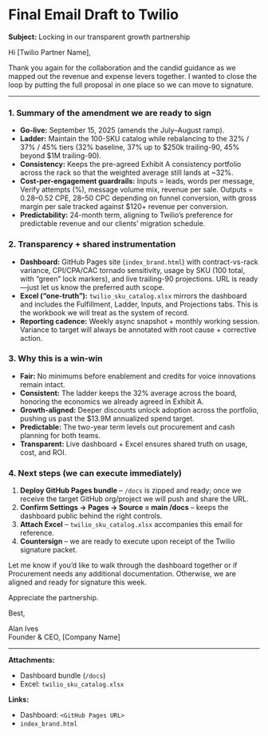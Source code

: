 # Final Email Draft to Twilio

**Subject:** Locking in our transparent growth partnership

Hi [Twilio Partner Name],

Thank you again for the collaboration and the candid guidance as we mapped out the revenue and expense levers together. I wanted to close the loop by putting the full proposal in one place so we can move to signature.

---

### 1. Summary of the amendment we are ready to sign
- **Go-live:** September 15, 2025 (amends the July–August ramp).
- **Ladder:** Maintain the 100-SKU catalog while rebalancing to the 32% / 37% / 45% tiers (32% baseline, 37% up to $250k trailing-90, 45% beyond $1M trailing-90).
- **Consistency:** Keeps the pre-agreed Exhibit A consistency portfolio across the rack so that the weighted average still lands at ~32%.
- **Cost-per-engagement guardrails:** Inputs = leads, words per message, Verify attempts (%), message volume mix, revenue per sale. Outputs = $0.28–$0.52 CPE, $28–$50 CPC depending on funnel conversion, with gross margin per sale tracked against $120+ revenue per conversion.
- **Predictability:** 24-month term, aligning to Twilio’s preference for predictable revenue and our clients’ migration schedule.

### 2. Transparency + shared instrumentation
- **Dashboard:** GitHub Pages site (`index_brand.html`) with contract-vs-rack variance, CPI/CPA/CAC tornado sensitivity, usage by SKU (100 total, with “green” lock markers), and live trailing-90 projections. URL is ready—just let us know the preferred auth scope.
- **Excel (“one-truth”):** `twilio_sku_catalog.xlsx` mirrors the dashboard and includes the Fulfillment, Ladder, Inputs, and Projections tabs. This is the workbook we will treat as the system of record.
- **Reporting cadence:** Weekly async snapshot + monthly working session. Variance to target will always be annotated with root cause + corrective action.

### 3. Why this is a win-win
- **Fair:** No minimums before enablement and credits for voice innovations remain intact.
- **Consistent:** The ladder keeps the 32% average across the board, honoring the economics we already agreed in Exhibit A.
- **Growth-aligned:** Deeper discounts unlock adoption across the portfolio, pushing us past the $13.9M annualized spend target.
- **Predictable:** The two-year term levels out procurement and cash planning for both teams.
- **Transparent:** Live dashboard + Excel ensures shared truth on usage, cost, and ROI.

### 4. Next steps (we can execute immediately)
1. **Deploy GitHub Pages bundle** – `/docs` is zipped and ready; once we receive the target GitHub org/project we will push and share the URL.
2. **Confirm Settings → Pages → Source = main /docs** – keeps the dashboard public behind the right controls.
3. **Attach Excel** – `twilio_sku_catalog.xlsx` accompanies this email for reference.
4. **Countersign** – we are ready to execute upon receipt of the Twilio signature packet.

Let me know if you’d like to walk through the dashboard together or if Procurement needs any additional documentation. Otherwise, we are aligned and ready for signature this week.

Appreciate the partnership.

Best,

Alan Ives  
Founder & CEO, [Company Name]

---

**Attachments:**
- Dashboard bundle (`/docs`)
- Excel: `twilio_sku_catalog.xlsx`

**Links:**
- Dashboard: `<GitHub Pages URL>`
- `index_brand.html`

